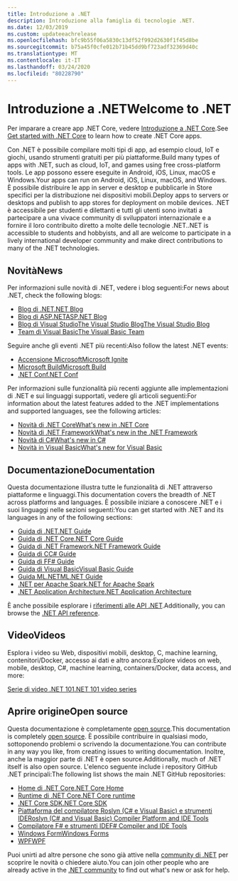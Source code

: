 ```yaml
---
title: Introduzione a .NET
description: Introduzione alla famiglia di tecnologie .NET.
ms.date: 12/03/2019
ms.custom: updateeachrelease
ms.openlocfilehash: bfc9b55f06a5830c13df52f992d2630f1f45d8be
ms.sourcegitcommit: b75a45f0cfe012b71b45dd9bf723adf32369d40c
ms.translationtype: MT
ms.contentlocale: it-IT
ms.lasthandoff: 03/24/2020
ms.locfileid: "80228790"
---
```

# <a name="welcome-to-net"></a><span data-ttu-id="0f7c1-103">Introduzione a .NET</span><span class="sxs-lookup"><span data-stu-id="0f7c1-103">Welcome to .NET</span></span>

<span data-ttu-id="0f7c1-104">Per imparare a creare app .NET Core, vedere [Introduzione a .NET Core](core/get-started.md).</span><span class="sxs-lookup"><span data-stu-id="0f7c1-104">See [Get started with .NET Core](core/get-started.md) to learn how to create .NET Core apps.</span></span>

<span data-ttu-id="0f7c1-105">Con .NET è possibile compilare molti tipi di app, ad esempio cloud, IoT e giochi, usando strumenti gratuiti per più piattaforme.</span><span class="sxs-lookup"><span data-stu-id="0f7c1-105">Build many types of apps with .NET, such as cloud, IoT, and games using free cross-platform tools.</span></span> <span data-ttu-id="0f7c1-106">Le app possono essere eseguite in Android, iOS, Linux, macOS e Windows.</span><span class="sxs-lookup"><span data-stu-id="0f7c1-106">Your apps can run on Android, iOS, Linux, macOS, and Windows.</span></span> <span data-ttu-id="0f7c1-107">È possibile distribuire le app in server e desktop e pubblicarle in Store specifici per la distribuzione nei dispositivi mobili.</span><span class="sxs-lookup"><span data-stu-id="0f7c1-107">Deploy apps to servers or desktops and publish to app stores for deployment on mobile devices.</span></span> <span data-ttu-id="0f7c1-108">.NET è accessibile per studenti e dilettanti e tutti gli utenti sono invitati a partecipare a una vivace community di sviluppatori internazionale e a fornire il loro contribuito diretto a molte delle tecnologie .NET.</span><span class="sxs-lookup"><span data-stu-id="0f7c1-108">.NET is accessible to students and hobbyists, and all are welcome to participate in a lively international developer community and make direct contributions to many of the .NET technologies.</span></span>

## <a name="news"></a><span data-ttu-id="0f7c1-109">Novità</span><span class="sxs-lookup"><span data-stu-id="0f7c1-109">News</span></span>

<span data-ttu-id="0f7c1-110">Per informazioni sulle novità di .NET, vedere i blog seguenti:</span><span class="sxs-lookup"><span data-stu-id="0f7c1-110">For news about .NET, check the following blogs:</span></span>

- [<span data-ttu-id="0f7c1-111">Blog di .NET</span><span class="sxs-lookup"><span data-stu-id="0f7c1-111">.NET Blog</span></span>](https://devblogs.microsoft.com/dotnet/)
- [<span data-ttu-id="0f7c1-112">Blog di ASP.NET</span><span class="sxs-lookup"><span data-stu-id="0f7c1-112">ASP.NET Blog</span></span>](https://devblogs.microsoft.com/aspnet/)
- [<span data-ttu-id="0f7c1-113">Blog di Visual StudioThe Visual Studio Blog</span><span class="sxs-lookup"><span data-stu-id="0f7c1-113">The Visual Studio Blog</span></span>](https://devblogs.microsoft.com/visualstudio/)
- [<span data-ttu-id="0f7c1-114">Team di Visual Basic</span><span class="sxs-lookup"><span data-stu-id="0f7c1-114">The Visual Basic Team</span></span>](https://devblogs.microsoft.com/vbteam/)

<span data-ttu-id="0f7c1-115">Seguire anche gli eventi .NET più recenti:</span><span class="sxs-lookup"><span data-stu-id="0f7c1-115">Also follow the latest .NET events:</span></span>

- [<span data-ttu-id="0f7c1-116">Accensione Microsoft</span><span class="sxs-lookup"><span data-stu-id="0f7c1-116">Microsoft Ignite</span></span>](https://www.microsoft.com/ignite)
- [<span data-ttu-id="0f7c1-117">Microsoft Build</span><span class="sxs-lookup"><span data-stu-id="0f7c1-117">Microsoft Build</span></span>](https://www.microsoft.com/build)
- [<span data-ttu-id="0f7c1-118">.NET Conf</span><span class="sxs-lookup"><span data-stu-id="0f7c1-118">.NET Conf</span></span>](https://www.dotnetconf.net/)

<span data-ttu-id="0f7c1-119">Per informazioni sulle funzionalità più recenti aggiunte alle implementazioni di .NET e sui linguaggi supportati, vedere gli articoli seguenti:</span><span class="sxs-lookup"><span data-stu-id="0f7c1-119">For information about the latest features added to the .NET implementations and supported languages, see the following articles:</span></span>

- [<span data-ttu-id="0f7c1-120">Novità di .NET Core</span><span class="sxs-lookup"><span data-stu-id="0f7c1-120">What's new in .NET Core</span></span>](core/whats-new/index.md)
- [<span data-ttu-id="0f7c1-121">Novità di .NET Framework</span><span class="sxs-lookup"><span data-stu-id="0f7c1-121">What's new in the .NET Framework</span></span>](framework/whats-new/index.md)
- [<span data-ttu-id="0f7c1-122">Novità di C#</span><span class="sxs-lookup"><span data-stu-id="0f7c1-122">What's new in C#</span></span>](csharp/whats-new/index.md)
- [<span data-ttu-id="0f7c1-123">Novità in Visual Basic</span><span class="sxs-lookup"><span data-stu-id="0f7c1-123">What's new for Visual Basic</span></span>](visual-basic/getting-started/whats-new.md)

## <a name="documentation"></a><span data-ttu-id="0f7c1-124">Documentazione</span><span class="sxs-lookup"><span data-stu-id="0f7c1-124">Documentation</span></span>

<span data-ttu-id="0f7c1-125">Questa documentazione illustra tutte le funzionalità di .NET attraverso piattaforme e linguaggi.</span><span class="sxs-lookup"><span data-stu-id="0f7c1-125">This documentation covers the breadth of .NET across platforms and languages.</span></span> <span data-ttu-id="0f7c1-126">È possibile iniziare a conoscere .NET e i suoi linguaggi nelle sezioni seguenti:</span><span class="sxs-lookup"><span data-stu-id="0f7c1-126">You can get started with .NET and its languages in any of the following sections:</span></span>

- [<span data-ttu-id="0f7c1-127">Guida di .NET</span><span class="sxs-lookup"><span data-stu-id="0f7c1-127">.NET Guide</span></span>](standard/index.md)
- [<span data-ttu-id="0f7c1-128">Guida di .NET Core</span><span class="sxs-lookup"><span data-stu-id="0f7c1-128">.NET Core Guide</span></span>](core/index.md)
- [<span data-ttu-id="0f7c1-129">Guida di .NET Framework</span><span class="sxs-lookup"><span data-stu-id="0f7c1-129">.NET Framework Guide</span></span>](framework/index.yml)
- [<span data-ttu-id="0f7c1-130">Guida di C</span><span class="sxs-lookup"><span data-stu-id="0f7c1-130">C# Guide</span></span>](csharp/index.yml)
- [<span data-ttu-id="0f7c1-131">Guida di F</span><span class="sxs-lookup"><span data-stu-id="0f7c1-131">F# Guide</span></span>](fsharp/index.yml)
- [<span data-ttu-id="0f7c1-132">Guida di Visual Basic</span><span class="sxs-lookup"><span data-stu-id="0f7c1-132">Visual Basic Guide</span></span>](visual-basic/index.yml)
- [<span data-ttu-id="0f7c1-133">Guida ML.NET</span><span class="sxs-lookup"><span data-stu-id="0f7c1-133">ML.NET Guide</span></span>](machine-learning/index.yml)
- [<span data-ttu-id="0f7c1-134">.NET per Apache Spark</span><span class="sxs-lookup"><span data-stu-id="0f7c1-134">.NET for Apache Spark</span></span>](spark/index.yml)
- [<span data-ttu-id="0f7c1-135">.NET Application Architecture</span><span class="sxs-lookup"><span data-stu-id="0f7c1-135">.NET Application Architecture</span></span>](architecture/index.yml)

<span data-ttu-id="0f7c1-136">È anche possibile esplorare i [riferimenti alle API .NET](/dotnet/api).</span><span class="sxs-lookup"><span data-stu-id="0f7c1-136">Additionally, you can browse the [.NET API reference](/dotnet/api).</span></span>

## <a name="videos"></a><span data-ttu-id="0f7c1-137">Video</span><span class="sxs-lookup"><span data-stu-id="0f7c1-137">Videos</span></span>

<span data-ttu-id="0f7c1-138">Esplora i video su Web, dispositivi mobili, desktop, C, machine learning, contenitori/Docker, accesso ai dati e altro ancora:</span><span class="sxs-lookup"><span data-stu-id="0f7c1-138">Explore videos on web, mobile, desktop, C#, machine learning, containers/Docker, data access, and more:</span></span>

[<span data-ttu-id="0f7c1-139">Serie di video .NET 101</span><span class="sxs-lookup"><span data-stu-id="0f7c1-139">.NET 101 video series</span></span>](https://dotnet.microsoft.com/learn/videos)

## <a name="open-source"></a><span data-ttu-id="0f7c1-140">Aprire origine</span><span class="sxs-lookup"><span data-stu-id="0f7c1-140">Open source</span></span>

<span data-ttu-id="0f7c1-141">Questa documentazione è completamente [open source](https://github.com/dotnet/docs).</span><span class="sxs-lookup"><span data-stu-id="0f7c1-141">This documentation is completely [open source](https://github.com/dotnet/docs).</span></span> <span data-ttu-id="0f7c1-142">È possibile contribuire in qualsiasi modo, sottoponendo problemi o scrivendo la documentazione.</span><span class="sxs-lookup"><span data-stu-id="0f7c1-142">You can contribute in any way you like, from creating issues to writing documentation.</span></span> <span data-ttu-id="0f7c1-143">Inoltre, anche la maggior parte di .NET è open source.</span><span class="sxs-lookup"><span data-stu-id="0f7c1-143">Additionally, much of .NET itself is also open source.</span></span> <span data-ttu-id="0f7c1-144">L'elenco seguente include i repository GitHub .NET principali:</span><span class="sxs-lookup"><span data-stu-id="0f7c1-144">The following list shows the main .NET GitHub repositories:</span></span>

- [<span data-ttu-id="0f7c1-145">Home di .NET Core</span><span class="sxs-lookup"><span data-stu-id="0f7c1-145">.NET Core Home</span></span>](https://github.com/dotnet/core)
- [<span data-ttu-id="0f7c1-146">Runtime di .NET Core</span><span class="sxs-lookup"><span data-stu-id="0f7c1-146">.NET Core runtime</span></span>](https://github.com/dotnet/runtime)
- [<span data-ttu-id="0f7c1-147">.NET Core SDK</span><span class="sxs-lookup"><span data-stu-id="0f7c1-147">.NET Core SDK</span></span>](https://github.com/dotnet/sdk)
- [<span data-ttu-id="0f7c1-148">Piattaforma del compilatore Roslyn (C# e Visual Basic) e strumenti IDE</span><span class="sxs-lookup"><span data-stu-id="0f7c1-148">Roslyn (C# and Visual Basic) Compiler Platform and IDE Tools</span></span>](https://github.com/dotnet/roslyn)
- [<span data-ttu-id="0f7c1-149">Compilatore F# e strumenti IDE</span><span class="sxs-lookup"><span data-stu-id="0f7c1-149">F# Compiler and IDE Tools</span></span>](https://github.com/dotnet/fsharp)
- [<span data-ttu-id="0f7c1-150">Windows Form</span><span class="sxs-lookup"><span data-stu-id="0f7c1-150">Windows Forms</span></span>](https://github.com/dotnet/winforms)
- [<span data-ttu-id="0f7c1-151">WPF</span><span class="sxs-lookup"><span data-stu-id="0f7c1-151">WPF</span></span>](https://github.com/dotnet/wpf)

<span data-ttu-id="0f7c1-152">Puoi unirti ad altre persone che sono già attive nella [community di .NET](https://dotnet.microsoft.com/platform/community) per scoprire le novità o chiedere aiuto.</span><span class="sxs-lookup"><span data-stu-id="0f7c1-152">You can join other people who are already active in the [.NET community](https://dotnet.microsoft.com/platform/community) to find out what's new or ask for help.</span></span>
